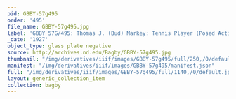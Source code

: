```yaml
---
pid: GBBY-57g495
order: '495'
file_name: GBBY-57g495.jpg
label: 'GBBY 57G/495: Thomas J. (Bud) Markey: Tennis Player (Posed Action) - 1927'
_date: '1927'
object_type: glass plate negative
source: http://archives.nd.edu/Bagby/GBBY-57g495.jpg
thumbnail: "/img/derivatives/iiif/images/GBBY-57g495/full/250,/0/default.jpg"
manifest: "/img/derivatives/iiif/images/GBBY-57g495/manifest.json"
full: "/img/derivatives/iiif/images/GBBY-57g495/full/1140,/0/default.jpg"
layout: generic_collection_item
collection: bagby
---
```

